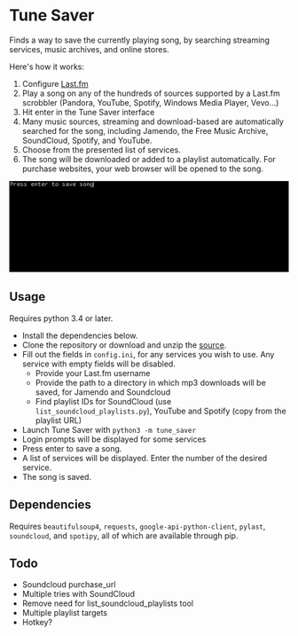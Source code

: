 Tune Saver
==========
Finds a way to save the currently playing song, by searching streaming services, music archives, and online stores.

Here's how it works:

1. Configure [Last.fm](http://www.last.fm)
2. Play a song on any of the hundreds of sources supported by a Last.fm
scrobbler (Pandora, YouTube, Spotify, Windows Media Player, Vevo...)
3. Hit enter in the Tune Saver interface
4. Many music sources, streaming and download-based are
automatically searched for the song, including
Jamendo, the Free Music Archive, SoundCloud, Spotify, and YouTube.
5. Choose from the presented list of services.
6. The song will be downloaded or added to a playlist automatically.
For purchase websites, your web browser will be opened to the song.

![Saving a song to Spotify with Tune Saver](images/tunesaver.gif)

Usage
-----
Requires python 3.4 or later.

* Install the dependencies below.
* Clone the repository or download and unzip the [source](https://github.com/clentner/Tune-Saver/archive/master.zip).
* Fill out the fields in `config.ini`, for any services you wish to use. Any service with empty fields will be disabled.
    - Provide your Last.fm username
    - Provide the path to a directory in which mp3 downloads will be saved, for Jamendo and Soundcloud
    - Find playlist IDs for SoundCloud (use `list_soundcloud_playlists.py`), YouTube and Spotify (copy from the playlist URL)
* Launch Tune Saver with `python3 -m tune_saver`
* Login prompts will be displayed for some services
* Press enter to save a song.
* A list of services will be displayed. Enter the number of the desired service.
* The song is saved.


Dependencies
------------
Requires `beautifulsoup4`, `requests`, `google-api-python-client`, `pylast`, 
`soundcloud`, and `spotipy`, all of which are available through pip.


Todo
----
* Soundcloud purchase_url
* Multiple tries with SoundCloud
* Remove need for list_soundcloud_playlists tool
* Multiple playlist targets
* Hotkey?
